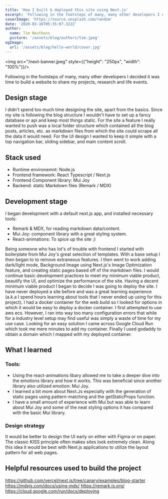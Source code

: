 ```yaml
---
title: 'How I built & deployed this site using Next.js'
excerpt: 'Following in the footsteps of many, many other developers I decided it was time to build a website to share my projects, research and life events.'
coverImage: 'https://source.unsplash.com/random'
date: '2020-03-16T05:35:07.322Z'
author:
  name: Tim Neutkens
  picture: '/assets/blog/authors/tim.jpeg'
ogImage:
  url: '/assets/blog/hello-world/cover.jpg'
---
```


<img src="/next-banner.jpeg" style={{"height": "250px", "width": "100%"}}/> 


Following in the footsteps of many, many other developers I decided it was time to build a website to share my projects, research and life events.

## Design stage
I didn't spend too much time designing the site, apart from the basics.
Since my site is following the blog structure I wouldn't have to set up a fancy database or api and keep most things static.
For the site a feature I really wanted to push was a local folder structure which contained all the blog posts, articles, etc. as markdown files from which the site could scrape all the data it would need. For the UI design I wanted to keep it simple with a top navigation bar, sliding sidebar, and main content scroll.

## Stack used
- Runtime environemnt: Node.js
- Frontend framework: React Typescript / Next.js
- Frontend Component library: Mui Joy
- Backend: static Markdown files (Remark / MDX)

## Development stage
I began development with a default next.js app, and installed necessary tools:
  - Remark & MDX, for reading markdown data/content.
  - Mui Joy: component library with a great styling system.
  - React-animations: To spice up the site ;)

Being someone who has lot's of trouble with frontend I started with boilerplate from Mui Joy's great selection of templates. With a base setup I then began to to remove extraneous features. I then went to work adding dark/light mode, Background Image using Next.js's Image Optimization feature, and creating static pages based off of the markdown files. I would continue basic development practices to meet my minimum viable product, beautify the UI, and optimize the performance of the site. Having a decent minimum viable product I began to decide I was going to deploy the site. I have never deployed a site before and was a great learning experience (a.k.a I spend hours learning about tools that I never ended up using for this project). I had a docker container for the web build so I looked for options in which it would be easy to deploy a docker container. I first attempted to use aws ecs. However, I ran into way too many configuration errors that while for a industry level setup may find useful was simply a waste of time for my use case. Looking for an easy solution I came across Google Cloud Run which took me mere minutes to add my container. Finally I used godaddy to obtain a domain which I mapped with my deployed container.

## What I learned

### Tools:
- Using the react-animations libary allowed me to take a deeper dive into the emotions library and how it works. This was beneficial since another library also utilized emotion: Mui Joy.
- I learned a bit more about Next.Js especially with the generation of static pages using pattern-matching and the getStaticProps function.
- I have a small amount of experience with Mui but was able to learn about Mui Joy and some of the neat styling options it has compared with the basic Mui library.

### Design strategy
It would be better to design the UI early on either with Figma or on paper. The classic KISS principle often makes sites look extremely clean. Along this idea it would be best with Next.js applications to utilize the layout pattern for all web pages.


## Helpful resources used to build the project

https://github.com/vercel/next.js/tree/canary/examples/blog-starter
https://mdxjs.com/docs/using-mdx/
https://remark.js.org/
https://cloud.google.com/run/docs/deploying

<div style={{"height": "100px"}}></div>

